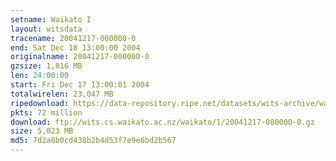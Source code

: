 ```yaml
---
setname: Waikato I
layout: witsdata
tracename: 20041217-000000-0
end: Sat Dec 18 13:00:00 2004
originalname: 20041217-000000-0
gzsize: 1,816 MB
len: 24:00:00
start: Fri Dec 17 13:00:01 2004
totalwirelen: 23,047 MB
ripedownload: https://data-repository.ripe.net/datasets/wits-archive/waikato/1/20041217-000000-0.gz
pkts: 72 million
download: ftp://wits.cs.waikato.ac.nz/waikato/1/20041217-000000-0.gz
size: 5,023 MB
md5: 7d2a8b0cd438b2b4d53f7e9e6bd2b567
---
```


